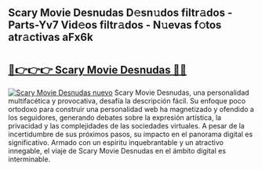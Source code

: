 ## Scary Movie Desnudas D𝚎sn𝚞dos filtr𝚊dos - Parts-Yv7 Vid𝚎os filtr𝚊dos - N𝚞evas f𝚘tos atr𝚊ctivas aFx6k

# <h2><a href="http://mb5gzi.tromn.icu/?c=Scary+Movie+Desnudas">🔗👉👉👉 Scary Movie Desnudas 🔗🔗</a></h2>

[![Scary Movie Desnudas nuevo](https://i.imgur.com/pEAQMta.gif)](http://mb5gzi.tromn.icu/?c=Scary+Movie+Desnudas)
Scary Movie Desnudas, una personalidad multifacética y provocativa, desafía la descripción fácil. Su enfoque poco ortodoxo para construir una personalidad web ha magnetizado y ofendido a los seguidores, generando debates sobre la expresión artística, la privacidad y las complejidades de las sociedades virtuales. A pesar de la incertidumbre de sus próximos pasos, su impacto en el panorama digital es significativo. Armado con un espíritu inquebrantable y un atractivo innegable, el viaje de Scary Movie Desnudas en el ámbito digital es interminable.
